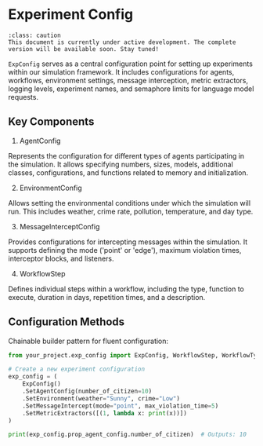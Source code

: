 # Experiment Config

```{admonition} Caution
:class: caution
This document is currently under active development. The complete version will be available soon. Stay tuned!
```

`ExpConfig` serves as a central configuration point for setting up experiments within our simulation framework. 
It includes configurations for agents, workflows, environment settings, message interception, metric extractors, logging levels, experiment names, and semaphore limits for language model requests.

## Key Components

1. AgentConfig

Represents the configuration for different types of agents participating in the simulation. It allows specifying numbers, sizes, models, additional classes, configurations, and functions related to memory and initialization.

2. EnvironmentConfig

Allows setting the environmental conditions under which the simulation will run. This includes weather, crime rate, pollution, temperature, and day type.

3. MessageInterceptConfig

Provides configurations for intercepting messages within the simulation. It supports defining the mode ('point' or 'edge'), maximum violation times, interceptor blocks, and listeners.

4. WorkflowStep

Defines individual steps within a workflow, including the type, function to execute, duration in days, repetition times, and a description.

## Configuration Methods

Chainable builder pattern for fluent configuration:

```python
from your_project.exp_config import ExpConfig, WorkflowStep, WorkflowType

# Create a new experiment configuration
exp_config = (
    ExpConfig()
    .SetAgentConfig(number_of_citizen=10)
    .SetEnvironment(weather="Sunny", crime="Low")
    .SetMessageIntercept(mode="point", max_violation_time=5)
    .SetMetricExtractors([(1, lambda x: print(x))])
)

print(exp_config.prop_agent_config.number_of_citizen)  # Outputs: 10
```
